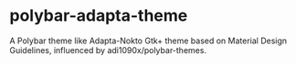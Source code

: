 # polybar-adapta-theme
A Polybar theme like Adapta-Nokto Gtk+ theme based on Material Design Guidelines, influenced by adi1090x/polybar-themes.
